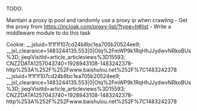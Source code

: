 TODO:

Maintain a proxy ip pool and randomly use a proxy ip when crawling
    - Get the proxy from 
        https://incloak.com/proxy-list/?type=h#list
    - Write a middleware module to do this task

Cookie:
__jsluid=1f1f1f107cd24b8bc1ea705b20524ee9; __jsl_clearance=1483244135.553|0|Otq%2FmWP9k1RqHhJJydwvNRkoBUs%3D; jieqiVisitId=article_articleviews%3D15593; CNZZDATA1257043740=1928943108-1483242378-http%253A%252F%252Fwww.baishulou.net%252F%7C1483242378
__jsluid=1f1f1f107cd24b8bc1ea705b20524ee9; __jsl_clearance=1483244135.553|0|Otq%2FmWP9k1RqHhJJydwvNRkoBUs%3D; jieqiVisitId=article_articleviews%3D15593; CNZZDATA1257043740=1928943108-1483242378-http%253A%252F%252Fwww.baishulou.net%252F%7C1483242378